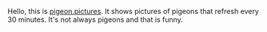 Hello, this is [pigeon.pictures][site]. It shows pictures of pigeons that
refresh every 30 minutes. It's not always pigeons and that is funny.

[site]: http://pigeon.pictures
